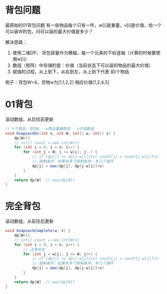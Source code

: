 # 背包问题
最原始的01背包问题
有一些物品每个只有一件，w[i]是重量，v[i]是价值，给一个可以装W的包，问可以装的最大价值是多少？

解决思路：
1. 使用二维DP， 背包容量作为横轴，每一个元素的下标竖轴（计算的时候要使用w[i]）
2. 数组（矩阵）中存储的是：价值（当前状态下可以装的物品的最大价值）
3. 赋值的过程，从上到下，从右到左，从上到下代表 前i个物品

例子：背包W=4，货物w为[1,1,2,2] 相应价值[1,2,4,5]

# 01背包

滚动数组，从后往前更新
```Java
// n个商品，背包W,  w商品重量数组   v价值数组
void knapsack01(int n, int W, int[] w, int[] v) {
    dp[W+1]
    // int[] count = new int[W+1]
    for (int i = 0; i < n; i++) {
        for (int j = W; j >= w[i]; j--) {
            // if (dp[j] <= dp[j-w[i]]+v) count[j] = count[j-w[j]]+1
            // 限制条件，如果有多个限制条件，多几个循环
            dp[j] = max(dp[j], dp[j-w[i]]+v)
        }
    }
    return dp[W]  // max(dp[N])
}
```
# 完全背包

滚动数组，从前往后更新
```Java
void knapsackComplete(w, v) {
    dp[W+1]
    // int[] count = new int[W+1]
    for (int i = 0; i < n; i++) {
        // 注意此处
        for (int j = w[i]; j <= W; j++) {
            // if (dp[j] <= dp[j-w[i]]+v) count[j] = count[j-w[j]]+1
            // 限制条件，如果有多个限制条件，多几个循环
            dp[j] = max(dp[j], dp[j-w[i]]+v)
        }
    }
    return dp[W]  // max(dp[N])
}
```